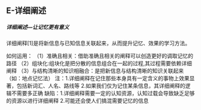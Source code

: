 ## E-详细阐述

##### 详细阐述—让记忆更有意义

详细阐释[1]是将新信息与已知信息关联起来，从而提升记忆、效果的学习方法。

如何运用：
（1）准确且相关：借助准确且相关的阐释可以创造更好的调取记忆的路径
	 （2）组块化:组块化是把分散的信息组合在一起的过程,其过程需要依赖详细阐释
	 （3）与结构清晰的知识相融合：是把新信息与结构清晰的知识关联起来（如：地点记忆法）
注：1.详细阐释在记住那些本身具有一定含义的事物上效果显著，包括新词汇、人名、路线等
    2.如果我们仅为记住某条信息，其详细阐释的逻辑不需要多正确
缺陷：1.详细阐释需要一定的认知资源，认知过载会导致缺乏足够的资源以进行详细阐释
      2.可能还会使人们搞混需要记忆的信息

